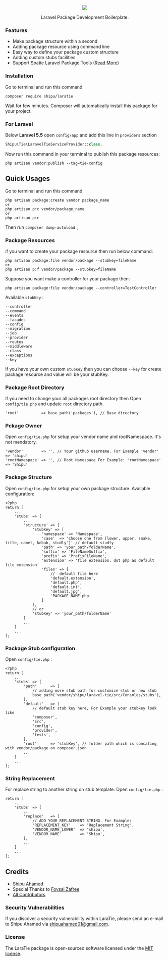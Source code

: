 <p align="center"><a href="https://github.com/Shipu/laratie" target="_blank"><img src="./laratie.svg"></a></p>
<p align="center">
    Laravel Package Development Boilerplate.
</p>

### Features
* Make package structure within a second
* Adding package resource using command line 
* Easy way to define your package custom structure 
* Adding custom stubs facilities 
* Support Spatie Laravel Package Tools ([Read More](https://github.com/spatie/laravel-package-tools))

### Installation
Go to terminal and run this command

```shell
composer require shipu/laratie
```

Wait for few minutes. Composer will automatically install this package for your project.
### For Laravel

Below **Laravel 5.5** open `config/app` and add this line in `providers` section

```php
Shipu\Tie\LaravelTieServiceProvider::class,
```
Now run this command in your terminal to publish this package resources:

```
php artisan vendor:publish --tag=tie-config
```

## Quick Usages
Go to terminal and run this command
```shell
php artisan package:create vendor package_name
or 
php artisan p:c vendor/package_name
or 
php artisan p:c
```
Then run `composer dump-autoload `; 
### Package Resources
if you want to create your package resource then run below command:
```shell
php artisan package:file vendor/package --stubkey=fileName
or 
php artisan p:f vendor/package --stubkey=fileName
```
Suppose you want make a controller for your package then:
```shell
php artisan package:file vendor/package --controller=TestController
```
Available `stubKey` :
```
--controller 
--command 
--events
--facades
--config
--migration
--job
--provider
--routes
--middleware
--class 
--exceptions
--key
```
If you have your own custom `stubKey` then you can choose `--key` for create package resource and value will be your stubKey.  

### Package Root Directory
If you need to change your all packages root directory then Open `config/tie.php` and update `root` directory path. 
```
'root'          => base_path('packages'), // Base directory
```

### Pckage Owner
Open `config/tie.php` for setup your vendor name and rootNamespace. It's not mendatory.
```
'vendor'        => '', // Your github username. For Example 'vendor' => 'shipu'
'rootNamespace' => '', // Root Namespace For Example: 'rootNamespace'   => 'Shipu'
```

### Package Structure 
Open `config/tie.php` for setup your own package structure. Available configuration: 
```
<?php
return [
    ...
    'stubs' => [
        ...
        'structure' => [
            'stubKey' => [
                'namespace' => 'Namespace',
                'case'  => 'choose one from [lower, upper, snake, title, camel, kebab, studly']' // default studly
                'path' => 'your_path/folderName',
                'suffix' => 'FileNameSuffix',
                'prefix' => 'PrefixFileName',
                'extension' => 'file extension. dot php as default file extension'
                'files' => [
                    //  default file here
                    'default.extension',
                    'default.php',
                    'default.ini',
                    'default.jpg',
                    'PACKAGE_NAME.php'
                ]
            ],
            // or
            'stubKey' => 'your_path/folderName'
        ]
        ...
    ]
    ...
];
```

### Package Stub configuration
Open `config/tie.php` : 
```
<?php
return [
    ...
    'stubs' => [
        'path'      => [
            // adding more stub path for customize stub or new stub
            base_path('vendor/shipu/laravel-tie/src/Consoles/stubs'),
        ],
        'default'   => [
            // default stub key here, For Example your stubkey look like
            'composer',
            'src',
            'config',
            'provider',
            'tests',
        ],
        'root'      => 'stubKey', // folder path which is concating with vendor/package on composer.json
        ...
    ]
    ...
];
```

### String Replacement
For replace string to another string on stub template. Open `config/tie.php` :
```
return [
    ...
    'stubs' => [
        ...
        'replace'   => [
            // ADD YOUR REPLACEMENT STRING. For Example:
            'REPLACEMENT_KEY'    => 'Replacement String',
            'VENDOR_NAME_LOWER'  => 'shipu',
            'VENDOR_NAME'        => 'Shipu',
        ],
        ...
    ]
    ...
];
```
## Credits
- [Shipu Ahamed](https://github.com/shipu)
- Special Thanks to [Foysal Zafree](http://github.com/zafree)
- [All Contributors](../../contributors)

### Security Vulnerabilities
If you discover a security vulnerability within LaraTie, please send an e-mail to Shipu Ahamed via [shipuahamed01@gmail.com](mailto:shipuahamed01@gmail.com).

### License
The LaraTie package is open-sourced software licensed under the [MIT license](http://opensource.org/licenses/MIT).
